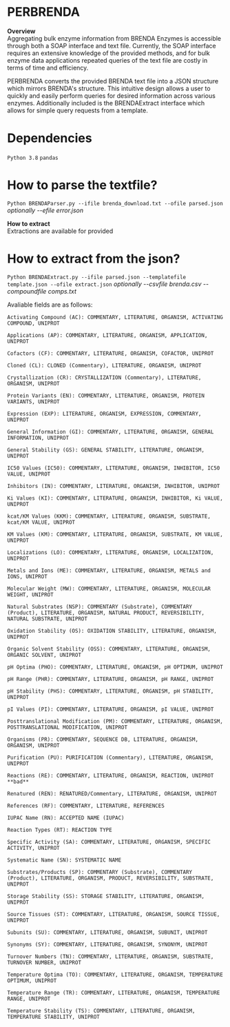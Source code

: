 # PERBRENDA

**Overview**<br>
Aggregating bulk enzyme information from BRENDA Enzymes is accessible through both a SOAP interface and text file. Currently, the SOAP interface requires an extensive knowledge of the provided methods, and for bulk enzyme data applications repeated queries of the text file are costly in terms of time and efficiency.

PERBRENDA converts the provided BRENDA text file into a JSON structure which mirrors BRENDA's structure. This intuitive design allows a user to quickly and easily perform queries for desired information across various enzymes. Additionally included is the BRENDAExtract interface which allows for simple query requests from a template.

# Dependencies
`Python 3.8`
`pandas`

# How to parse the textfile?
`Python BRENDAParser.py --ifile brenda_download.txt --ofile parsed.json` *optionally --efile error.json*

**How to extract**<br>
Extractions are available for provided 

# How to extract from the json?
`Python BRENDAExtract.py --ifile parsed.json --templatefile template.json --ofile extract.json` *optionally --csvfile brenda.csv --compoundfile comps.txt* 


Avaliable fields are as follows:

 	Activating Compound (AC): COMMENTARY, LITERATURE, ORGANISM, ACTIVATING COMPOUND, UNIPROT

	Applications (AP): COMMENTARY, LITERATURE, ORGANISM, APPLICATION, UNIPROT

	Cofactors (CF): COMMENTARY, LITERATURE, ORGANISM, COFACTOR, UNIPROT

	Cloned (CL): CLONED (Commentary), LITERATURE, ORGANISM, UNIPROT

	Crystallization (CR): CRYSTALLIZATION (Commentary), LITERATURE, ORGANISM, UNIPROT

	Protein Variants (EN): COMMENTARY, LITERATURE, ORGANISM, PROTEIN VARIANTS, UNIPROT

	Expression (EXP): LITERATURE, ORGANISM, EXPRESSION, COMMENTARY, UNIPROT

	General Information (GI): COMMENTARY, LITERATURE, ORGANISM, GENERAL INFORMATION, UNIPROT

	General Stability (GS): GENERAL STABILITY, LITERATURE, ORGANISM, UNIPROT

	IC50 Values (IC50): COMMENTARY, LITERATURE, ORGANISM, INHIBITOR, IC50 VALUE, UNIPROT

	Inhibitors (IN): COMMENTARY, LITERATURE, ORGANISM, INHIBITOR, UNIPROT

	Ki Values (KI): COMMENTARY, LITERATURE, ORGANISM, INHIBITOR, Ki VALUE, UNIPROT

	kcat/KM Values (KKM): COMMENTARY, LITERATURE, ORGANISM, SUBSTRATE, kcat/KM VALUE, UNIPROT

	KM Values (KM): COMMENTARY, LITERATURE, ORGANISM, SUBSTRATE, KM VALUE, UNIPROT

	Localizations (LO): COMMENTARY, LITERATURE, ORGANISM, LOCALIZATION, UNIPROT

	Metals and Ions (ME): COMMENTARY, LITERATURE, ORGANISM, METALS and IONS, UNIPROT

	Molecular Weight (MW): COMMENTARY, LITERATURE, ORGANISM, MOLECULAR WEIGHT, UNIPROT

	Natural Substrates (NSP): COMMENTARY (Substrate), COMMENTARY (Product), LITERATURE, ORGANISM, NATURAL PRODUCT, REVERSIBILITY, NATURAL SUBSTRATE, UNIPROT

	Oxidation Stability (OS): OXIDATION STABILITY, LITERATURE, ORGANISM, UNIPROT

	Organic Solvent Stability (OSS): COMMENTARY, LITERATURE, ORGANISM, ORGANIC SOLVENT, UNIPROT

	pH Optima (PHO): COMMENTARY, LITERATURE, ORGANISM, pH OPTIMUM, UNIPROT

	pH Range (PHR): COMMENTARY, LITERATURE, ORGANISM, pH RANGE, UNIPROT

	pH Stability (PHS): COMMENTARY, LITERATURE, ORGANISM, pH STABILITY, UNIPROT

	pI Values (PI): COMMENTARY, LITERATURE, ORGANISM, pI VALUE, UNIPROT

	Posttranslational Modification (PM): COMMENTARY, LITERATURE, ORGANISM, POSTTRANSLATIONAL MODIFICATION, UNIPROT

	Organisms (PR): COMMENTARY, SEQUENCE DB, LITERATURE, ORGANISM, ORGANISM, UNIPROT

	Purification (PU): PURIFICATION (Commentary), LITERATURE, ORGANISM, UNIPROT

	Reactions (RE): COMMENTARY, LITERATURE, ORGANISM, REACTION, UNIPROT **bad**

	Renatured (REN): RENATURED/Commentary, LITERATURE, ORGANISM, UNIPROT

	References (RF): COMMENTARY, LITERATURE, REFERENCES

	IUPAC Name (RN): ACCEPTED NAME (IUPAC)

	Reaction Types (RT): REACTION TYPE

	Specific Activity (SA): COMMENTARY, LITERATURE, ORGANISM, SPECIFIC ACTIVITY, UNIPROT

	Systematic Name (SN): SYSTEMATIC NAME

	Substrates/Products (SP): COMMENTARY (Substrate), COMMENTARY (Product), LITERATURE, ORGANISM, PRODUCT, REVERSIBILITY, SUBSTRATE, UNIPROT

	Storage Stability (SS): STORAGE STABILITY, LITERATURE, ORGANISM, UNIPROT

	Source Tissues (ST): COMMENTARY, LITERATURE, ORGANISM, SOURCE TISSUE, UNIPROT

	Subunits (SU): COMMENTARY, LITERATURE, ORGANISM, SUBUNIT, UNIPROT

	Synonyms (SY): COMMENTARY, LITERATURE, ORGANISM, SYNONYM, UNIPROT

	Turnover Numbers (TN): COMMENTARY, LITERATURE, ORGANISM, SUBSTRATE, TURNOVER NUMBER, UNIPROT

	Temperature Optima (TO): COMMENTARY, LITERATURE, ORGANISM, TEMPERATURE OPTIMUM, UNIPROT

	Temperature Range (TR): COMMENTARY, LITERATURE, ORGANISM, TEMPERATURE RANGE, UNIPROT

	Temperature Stability (TS): COMMENTARY, LITERATURE, ORGANISM, TEMPERATURE STABILITY, UNIPROT
